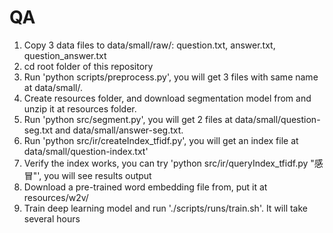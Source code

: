 # QA

1. Copy 3 data files to data/small/raw/: question.txt, answer.txt, question_answer.txt
2. cd root folder of this repository
3. Run 'python scripts/preprocess.py', you will get 3 files with same name at data/small/.
4. Create resources folder, and download segmentation model from and unzip it at resources folder.
5. Run 'python src/segment.py', you will get 2 files at data/small/question-seg.txt and data/small/answer-seg.txt.
6. Run 'python src/ir/createIndex_tfidf.py', you will get an index file at data/small/question-index.txt'
7. Verify the index works, you can try 'python src/ir/queryIndex_tfidf.py "感冒"', you will see results output
8. Download a pre-trained word embedding file from, put it at resources/w2v/
9. Train deep learning model and run './scripts/runs/train.sh'. It will take several hours

